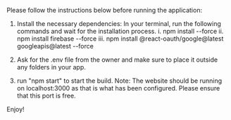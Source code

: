 Please follow the instructions below before running the application:

1. Install the necessary dependencies:
In your terminal, run the following commands and wait for the installation process.
i.   npm install --force
ii.  npm install firebase --force
iii. npm install @react-oauth/google@latest googleapis@latest --force

2. Ask for the .env file from the owner and make sure to place it outside any folders in your app.

3. run "npm start" to start the build. 
Note: The website should be running on localhost:3000 as that is what has been configured. Please ensure that this port is free.

Enjoy!
